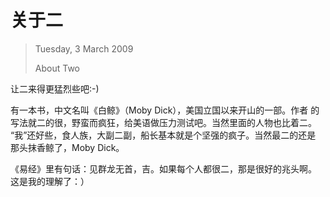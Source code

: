 # 关于二
> Tuesday, 3 March 2009
>
> About Two

让二来得更猛烈些吧:-)

有一本书，中文名叫《白鲸》（Moby Dick），美国立国以来开山的一部。作者
的写法就二的很，野蛮而疯狂，给美语做压力测试吧。当然里面的人物也比着二。
“我”还好些，食人族，大副二副，船长基本就是个坚强的疯子。当然最二的还是
那头抹香鲸了，Moby Dick。

《易经》里有句话：见群龙无首，吉。如果每个人都很二，那是很好的兆头啊。
这是我的理解了：）

